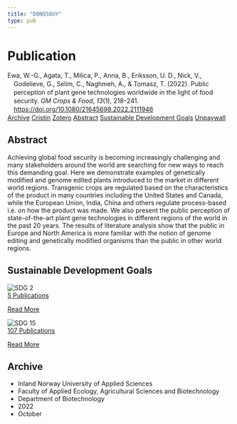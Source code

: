 ```yaml
---
title: "D8NQS8UY"
type: pub
---
```

<h1>Publication</h1>
<article id="csl-bib-container-D8NQS8UY" class="csl-bib-container">
  <div class="csl-bib-body" style="line-height: 1.35; padding-left: 1em; text-indent:-1em;">
  <div class="csl-entry">Ewa, W.-G., Agata, T., Milica, P., Anna, B., Eriksson, U. D., Nick, V., Godelieve, G., Selim, C., Naghmeh, A., &amp; Tomasz, T. (2022). Public perception of plant gene technologies worldwide in the light of food security. <i>GM Crops &amp; Food</i>, <i>13</i>(1), 218&#x2013;241. <a href="https://doi.org/10.1080/21645698.2022.2111946">https://doi.org/10.1080/21645698.2022.2111946</a></div>
</div>
  <div class="csl-bib-buttons">
    <a href="#taxonomy-article-D8NQS8UY" class="csl-bib-button">Archive</a>
    <a href="https://app.cristin.no/results/show.jsf?id=2066945" alt="Cristin URL" class="csl-bib-button">Cristin</a>
    <a href="http://zotero.org/groups/5402882/items/D8NQS8UY" alt="Zotero URL" class="csl-bib-button">Zotero</a>
    <a href="#abstract-article-D8NQS8UY" class="csl-bib-button">Abstract</a>
    <a href="#sdg-article-D8NQS8UY" class="csl-bib-button">Sustainable Development Goals</a>
    <a href="https://www.tandfonline.com/doi/pdf/10.1080/21645698.2022.2111946?needAccess=true" class="csl-bib-button">Unpaywall</a>
  </div>
  <div id="csl-bib-meta-container-D8NQS8UY"></div>
</article>
<div id="csl-bib-meta-D8NQS8UY" class="csl-bib-meta">
  <article id="abstract-article-D8NQS8UY" class="abstract-article">
    <h1>Abstract</h1>
    Achieving global food security is becoming increasingly challenging and many stakeholders around the world are searching for new ways to reach this demanding goal. Here we demonstrate examples of genetically modified and genome edited plants introduced to the market in different world regions. Transgenic crops are regulated based on the characteristics of the product in many countries including the United States and Canada, while the European Union, India, China and others regulate process-based i.e. on how the product was made. We also present the public perception of state-of-the-art plant gene technologies in different regions of the world in the past 20 years. The results of literature analysis show that the public in Europe and North America is more familiar with the notion of genome editing and genetically modified organisms than the public in other world regions.
  </article>
  <article id="sdg-article-D8NQS8UY" class="sdg-article">
    <h1>Sustainable Development Goals</h1>
    <div class="sdg-container"><div id="sdg2" class="sdg"> <img src="{{< params subfolder >}}images/sdg/sdg02_en.png" class="image" alt="SDG 2"> <div class="sdg-overlay"> <a href="{{< params subfolder >}}en/archive/?sdg=2#archive" class="sdg-publication-count"><span>5</span> Publications</a> <p><a href="https://sdgs.un.org/goals/goal2" class="sdg-read-more">Read More</a></p> </div> </div> <div id="sdg15" class="sdg"> <img src="{{< params subfolder >}}images/sdg/sdg15_en.png" class="image" alt="SDG 15"> <div class="sdg-overlay"> <a href="{{< params subfolder >}}en/archive/?sdg=15#archive" class="sdg-publication-count"><span>107</span> Publications</a> <p><a href="https://sdgs.un.org/goals/goal15" class="sdg-read-more">Read More</a></p> </div> </div></div>
  </article>
  <article id="taxonomy-article-D8NQS8UY" class="taxonomy-article">
    <h1>Archive</h1>
    <ul>
      <li>Inland Norway University of Applied Sciences</li>
      <li>Faculty of Applied Ecology, Agricultural Sciences and Biotechnology</li>
      <li>Department of Biotechnology</li>
      <li>2022</li>
      <li>October</li>
    </ul>
  </article>
</div>
